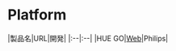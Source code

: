 
# Platform

|製品名|URL|開発|
|:--|:--|
|HUE GO|[Web](http://www2.meethue.com/en-xx/the-range/hue-go/)|Philips|
